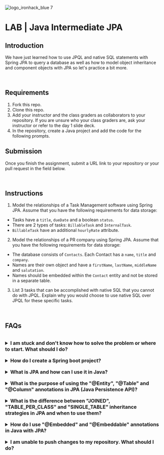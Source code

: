 ![logo_ironhack_blue 7](https://user-images.githubusercontent.com/23629340/40541063-a07a0a8a-601a-11e8-91b5-2f13e4e6b441.png)

# LAB | Java Intermediate JPA

## Introduction

We have just learned how to use JPQL and native SQL statements with Spring JPA to query a database as well as how to model object inheritance and  component objects with JPA so let's practice a bit more.

<br>

## Requirements

1. Fork this repo.
2. Clone this repo.
3. Add your instructor and the class graders as collaborators to your repository. If you are unsure who your class graders are, ask your instructor or refer to the day 1 slide deck.
4. In the repository, create a Java project and add the code for the following prompts.

## Submission

Once you finish the assignment, submit a URL link to your repository or your pull request in the field below.

<br>

## Instructions

1. Model the relationships of a Task Management software using Spring JPA. Assume that you have the following requirements for data storage:

  - Tasks have a `title`, `dueDate` and a boolean `status`.
  - There are 2 types of tasks: `BillableTask` and `InternalTask`.
  - `BillableTask` have an additional `hourlyRate` attribute.

2. Model the relationships of a PR company using Spring JPA. Assume that you have the following requirements for data storage:

  - The database consists of `Contacts`. Each Contact has a `name`, `title` and `company`.
  - Names are their own object and have a `firstName`, `lastName`, `middleName` and `salutation`.
  - Names should be embedded within the `Contact` entity and not be stored in a separate table.

3. List 3 tasks that can be accomplished with native SQL that you cannot do with JPQL. Explain why you would choose to use native SQL over JPQL for these specific tasks.

<br>

## FAQs

<br>

<details>
  <summary style="font-size: 16px; cursor: pointer; outline: none; font-weight: bold;">I am stuck and don't know how to solve the problem or where to start. What should I do?</summary>

  <br> <!-- ✅ -->

  If you are stuck in your code and don't know how to solve the problem or where to start, you should take a step back and try to form a clear, straight forward question about the specific issue you are facing. The process you will go through while trying to define this question, will help you narrow down the problem and come up with potential solutions.

  For example, are you facing a problem because you don't understand the concept or are you receiving an error message that you don't know how to fix? It is usually helpful to try to state the problem as clearly as possible, including any error messages you are receiving. This can help you communicate the issue to others and potentially get help from classmates or online resources.

  Once you have a clear understanding of the problem, you should be able to start working toward the solution.

  <br>

  

</details>

<br>

<details>
  <summary style="font-size: 16px; cursor: pointer; outline: none; font-weight: bold;">How do I create a Spring boot project?</summary>

  <br> <!-- ✅ -->

  Spring boot is a framework for creating stand-alone, production-grade applications that are easy to launch and run. The best way to create a Spring boot project is to use the Spring Initializer website. The website provides a convenient way to generate a basic project structure with all the necessary dependencies and configurations.

  - Step 1: Go to [start.spring.io](https://start.spring.io/)
  - Step 2: Choose the type of project you want to create, such as Maven or Gradle.
  - Step 3: Select the version of Spring Boot you want to use.
  - Step 4: Choose the dependencies you need for your project. Some common dependencies include web, jpa and data-jpa.
  - Step 5: Click the "Generate" button to download the project files.

  Alternatively, you can use an Integrated Development Environment (IDE) such as Eclipse or IntelliJ IDEA. These IDEs have plugins for creating Spring boot projects, making it easy to set up the environment and get started with coding.

  <br>

  

</details>

<br>

<details>
  <summary style="font-size: 16px; cursor: pointer; outline: none; font-weight: bold;">What is JPA and how can I use it in Java?</summary>

  <br> <!-- ✅ -->

  JPA stands for Java Persistence API, which is a Java specification for accessing, persisting and managing data between Java objects and a relational database. JPA provides a standard interface for accessing databases, reducing the need for custom data access code and enabling efficient management of database connections.

  To use JPA in Java, you will need to include the necessary dependencies in your project, such as the Hibernate JPA implementation and create entity classes to represent your data. These entity classes will be annotated with JPA-specific annotations, such as `@Entity` and `@Id`, to indicate the mapping between the Java class and the database table.

  Here is a code snippet to show you how to create a JPA entity class in Java:

  ```java
  @Entity
  public class Employee {
    @Id
    @GeneratedValue(strategy=GenerationType.IDENTITY)
    private int id;

    private String name;
    private int age;
    private String position;

    // Getters and Setters for the attributes
  }
  ```

  <br>

    

</details>

<br>

<details>
  <summary style="font-size: 16px; cursor: pointer; outline: none; font-weight: bold;">What is the purpose of using the "@Entity", "@Table" and "@Column" annotations in JPA (Java Persistence API)?</summary>

  <br> <!-- ✅ -->

  The `@Entity`, `@Table` and `@Column` annotations in JPA (Java Persistence API) are used to map Java objects to relational database tables.

  `@Entity` is used to mark a class as a persistent entity. This means that instances of the class can be stored in a database.

  `@Table` is used to define the name of the database table that the entity will be mapped to.

  `@Column` is used to define the columns in the table that correspond to the attributes of the entity.

  Here is an example of how to use these annotations:

  ```java
  @Entity
  @Table(name="employee")
  public class Employee {

    @Id
    @GeneratedValue(strategy=GenerationType.AUTO)
    @Column(name="id")
    private int id;

    @Column(name="first_name")
    private String firstName;

    @Column(name="last_name")
    private String lastName;

    //getters and setters
  }
  ```

  In this example, the `Employee` class is marked as a persistent entity using the `@Entity` annotation. The name of the database table is defined using the `@Table` annotation as "employee". The `id`, `firstName` and `lastName` attributes are mapped to columns in the "employee" table using the `@Column` annotation.

  <br>

    

</details>

<br>

<details>
  <summary style="font-size: 16px; cursor: pointer; outline: none; font-weight: bold;">What is the difference between "JOINED", "TABLE_PER_CLASS" and "SINGLE_TABLE" inheritance strategies in JPA and when to use them?</summary>

  <br> <!-- ✅ -->

  The `@Inheritance` annotation in JPA can be used to specify inheritance strategy for entities in JPA. There are three strategies available in JPA: `SINGLE_TABLE`, `JOINED` and `TABLE_PER_CLASS`. The inheritance strategy is specified using the strategy attribute in the `@Inheritance` annotation.

  The inheritance strategies in JPA determine how the data is stored in the database for the entities that inherit from a parent entity.

  - **JOINED strategy**: creates separate tables for each concrete entity and a join between them is used to retrieve the data.

    ```java
    @Inheritance(strategy=InheritanceType.JOINED)
    @Entity
    public class Parent {
    // ...
    }
    ```

  - **TABLE_PER_CLASS strategy**: creates a separate table for each concrete entity and includes all the columns of the parent entity as well.

    ```java
    @Inheritance(strategy=InheritanceType.TABLE_PER_CLASS)
    @Entity
    public class Parent {
    // ...
    }
    ```

  - **SINGLE_TABLE strategy**: creates a single table for all the entities in the hierarchy, including a discriminator column to distinguish between the entities.

    ```java
    @Inheritance(strategy=InheritanceType.SINGLE_TABLE)
    @Entity
    public class Parent {
    // ...
    }
    ```

  The choice of inheritance strategy depends on the requirements of the application, such as the need for normalization, the number of columns in the table and the number of joins required to retrieve data. For example, if the entities have many columns and normalization is important, then JOINED strategy is appropriate. If there are fewer columns, the TABLE_PER_CLASS strategy may be more suitable. The SINGLE_TABLE strategy is the simplest and most compact but may result in a less flexible data model.

  <br>

    

</details>

<br>

<details>
  <summary style="font-size: 16px; cursor: pointer; outline: none; font-weight: bold;">How do I use "@Embedded" and "@Embeddable" annotations in Java with JPA?</summary>

  <br> <!-- ✅ -->

  The `@Embedded` and `@Embeddable` annotations in JPA are used to map an embedded field or class in a JPA entity.

  These annotations are used to store a set of related fields within another JPA entity. This allows the developer to store complex data within a single entity, as opposed to having multiple entities for different data fields.

  The `@Embeddable` annotation is used to annotate the embedded class, while the `@Embedded` annotation is used to annotate the field within the JPA entity that will store the embedded class.

  Example:

  ```java
  @Embeddable
  public class Address {
    private String street;
    private String city;
    private String state;
    private String zipCode;
    // getters and setters
  }

  @Entity
  public class Employee {
    @Id
    private long id;
    private String name;
    @Embedded
    private Address address;
    // getters and setters
  }
  ```

  JPA will store the data in the embedded class as part of the owning entity in the database. When retrieving the entity from the database, the embedded class data will also be retrieved and stored as part of the entity.

  In conclusion, the `@Embedded` and `@Embeddable` annotations in JPA allow developers to store complex data within a single JPA entity, providing a more organized and efficient way to store and retrieve data from the database.

  <br>

    

</details>

<br>

<details>
  <summary style="font-size: 16px; cursor: pointer; outline: none; font-weight: bold;">I am unable to push changes to my repository. What should I do?</summary>

  <br> <!-- ✅ -->

  If you are unable to push changes to your repository, here are a few steps that you can follow:

  1. Check your internet connection: Ensure that your internet connection is stable and working.
  1. Verify your repository URL: Make sure that you are using the correct repository URL to push your changes.
  2. Check Git credentials: Ensure that your Git credentials are up-to-date and correct. You can check your credentials using the following command:

  ```bash
  git config --list
  ```

  4. Update your local repository: Before pushing changes, make sure that your local repository is up-to-date with the remote repository. You can update your local repository using the following command:

  ```bash
  git fetch origin
  ```

  5. Check for conflicts: If there are any conflicts between your local repository and the remote repository, resolve them before pushing changes.
  6. Push changes: Once you have resolved any conflicts and updated your local repository, you can try pushing changes again using the following command:

  ```bash
  git push origin <branch_name>
  ```

</details>
